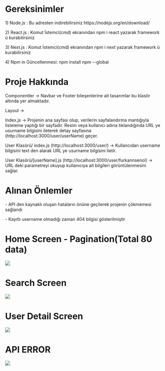 <h1>Gereksinimler</h1>
<p>1) Node.js : Bu adresten indirebilirsiniz https://nodejs.org/en/download/</p>
<p>2) React.js : Komut İstemci(cmd) ekranından   npm i react   yazarak framework ü kurabilirsiniz</p>
<p>3) Next.js : Komut İstemci(cmd) ekranından npm i next yazarak framework ü kurabilirsiniz</p>
<p>4) Npm in Güncellenmesi: npm install npm --global</p>

<h1>Proje Hakkında</h1>
<p>Componentler -> Navbar ve Footer bileşenlerine ait tasarımlar bu klasör altında yer almaktadır.</p>
<p>Layout -> </p>

<p>Index.js -> Projenin ana sayfası olup, verilerin sayfalandırma mantığıyla listeleme yaptığı bir sayfadır. Resim veya kullanıcı adına tıklandığında URL ye usurname bilgisini ileterek detay sayfasına (http://localhost:3000/user/userName) geçer.</p>

<p>User Klasörü/ index.js (http://localhost:3000/user/) -> Kullancıdan username bilgisini text den alarak URL ye usurname bilgisini iletir.</p>

<p>User Klasörü/[userName].js (http://localhost:3000/user/furkannsenol) -> URL deki parametreyi okuyup kullanıcıya ait bilgileri görüntülenmesini sağlar.</p>

<h1>Alınan Önlemler</h1>
 <p> - API den kaynaklı oluşan hataların önüne geçilerek projenin çökmemesi sağlandı</p>
  <p>- Kayıtlı username olmadığı zaman 404 bilgisi gösterilmiştir</p>

<p align="center">
  <h1>Home Screen - Pagination(Total 80 data) </h1>
  <img src="https://user-images.githubusercontent.com/36533867/220442877-ea82deb7-edeb-49cb-b228-8f9ddb72dd9f.png"  >
  <h1>Search Screen</h1>
  <img src="https://user-images.githubusercontent.com/36533867/220442873-0b49996e-b545-49f9-9db5-bd02e6b0eb8e.png"  >
  <h1>User Detail Screen</h1>
  <img src="https://user-images.githubusercontent.com/36533867/220442879-6c297277-aae3-432a-a805-b3a05c46c919.png"  >
  <h1>API ERROR </h1>
  <img src="https://user-images.githubusercontent.com/36533867/220444064-9b5b8385-4a7a-431a-b2bc-44875f28e23f.png"  >
</p>

